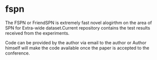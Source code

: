 # fspn

The FSPN or FriendSPN is extremely fast novel alogirthm on the area of SPN for Extra-wide dataset.Current repository contains the test results received from the experiments.


Code can be provided by the author via email to the author or Author himself will make the code available once the paper is accepted to the conference.
